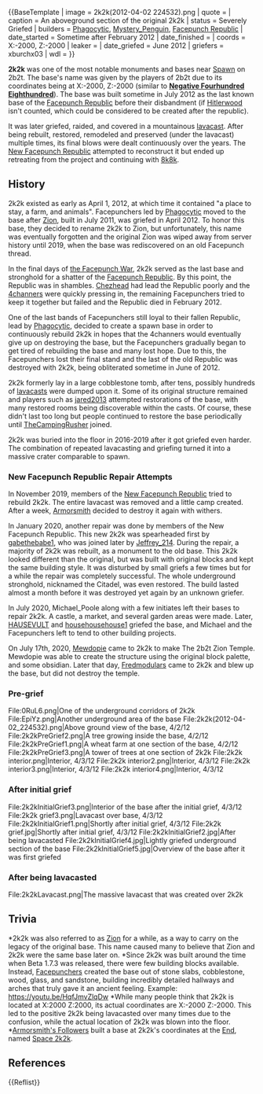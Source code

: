 {{BaseTemplate
| image = 2k2k(2012-04-02 224532).png
| quote =
| caption = An aboveground section of the original 2k2k
| status = Severely Griefed
| builders = [Phagocytic](https://2b2t.miraheze.org/wiki/Phagocytic), [Mystery_Penguin](https://2b2t.miraheze.org/wiki/Mystery_Penguin), [Facepunch Republic](https://2b2t.miraheze.org/wiki/Facepunch_Republic)
| date_started = Sometime after February 2012
| date_finished =
| coords = X:-2000, Z:-2000
| leaker =
| date_griefed = June 2012
| griefers = xburchx03
| wdl =
}}

**2k2k** was one of the most notable monuments and bases near [Spawn](https://2b2t.miraheze.org/wiki/Spawn) on 2b2t. The base's name was given by the players of 2b2t due to its coordinates being at X:-2000, Z:-2000 (similar to **[Negative Fourhundred Eighthundred](https://2b2t.miraheze.org/wiki/NFE_(Negative_Fourhundred_Eighthundred))**). The base was built sometime in July 2012 as the last known base of the [Facepunch Republic](https://2b2t.miraheze.org/wiki/Facepunch_Republic) before their disbandment (if [Hitlerwood](https://2b2t.miraheze.org/wiki/Hitlerwood) isn't counted, which could be considered to be created after the republic).

It was later griefed, raided, and covered in a mountainous [lavacast](https://2b2t.miraheze.org/wiki/lavacast). After being rebuilt, restored, remodeled and preserved (under the lavacast) multiple times, its final blows were dealt continuously over the years. The [New Facepunch Republic](https://2b2t.miraheze.org/wiki/New_Facepunch_Republic) attempted to reconstruct it but ended up retreating from the project and continuing with [8k8k](https://2b2t.miraheze.org/wiki/8k8k).

## History
2k2k existed as early as April 1, 2012, at which time it contained "a place to stay, a farm, and animals". Facepunchers led by [Phagocytic](https://2b2t.miraheze.org/wiki/Phagocytic) moved to the base after [Zion](https://2b2t.miraheze.org/wiki/Zion), built in July 2011, was griefed in April 2012. To honor this base, they decided to rename 2k2k to Zion, but unfortunately, this name was eventually forgotten and the original Zion was wiped away from server history until 2019, when the base was rediscovered on an old Facepunch thread.

In the final days of [the Facepunch War](https://2b2t.miraheze.org/wiki/The_Facepunch_War), 2k2k served as the last base and stronghold for a shatter of the [Facepunch Republic](https://2b2t.miraheze.org/wiki/Facepunch_Republic). By this point, the Republic was in shambles. [Chezhead](https://2b2t.miraheze.org/wiki/Chezhead) had lead the Republic poorly and the [4channers](https://2b2t.miraheze.org/wiki/4channers) were quickly pressing in, the remaining Facepunchers tried to keep it together but failed and the Republic died in February 2012.

One of the last bands of Facepunchers still loyal to their fallen Republic, lead by [Phagocytic](https://2b2t.miraheze.org/wiki/Phagocytic), decided to create a spawn base in order to continuously rebuild 2k2k in hopes that the 4channers would eventually give up on destroying the base, but the Facepunchers gradually began to get tired of rebuilding the base and many lost hope. Due to this, the Facepunchers lost their final stand and the last of the old Republic was destroyed with 2k2k, being obliterated sometime in June of 2012.

2k2k formerly lay in a large cobblestone tomb, after tens, possibly hundreds of [lavacasts](https://2b2t.miraheze.org/wiki/Lavacast) were dumped upon it. Some of its original structure remained and players such as [jared2013](https://2b2t.miraheze.org/wiki/jared2013) attempted restorations of the base, with many restored rooms being discoverable within the casts. Of course, these didn't last too long but people continued to restore the base periodically until [TheCampingRusher](https://2b2t.miraheze.org/wiki/TheCampingRusher) joined.

2k2k was buried into the floor in 2016-2019 after it got griefed even harder. The combination of repeated lavacasting and griefing turned it into a massive crater comparable to spawn.

### New Facepunch Republic Repair Attempts
In November 2019, members of the [New Facepunch Republic](https://2b2t.miraheze.org/wiki/New_Facepunch_Republic) tried to rebuild 2k2k. The entire lavacast was removed and a little camp created. After a week, [Armorsmith](https://2b2t.miraheze.org/wiki/Armorsmith) decided to destroy it again with withers.

In January 2020, another repair was done by members of the New Facepunch Republic. This new 2k2k was spearheaded first by [gabethebabe1](https://2b2t.miraheze.org/wiki/gabethebabe1), who was joined later by [Jeffrey_214](https://2b2t.miraheze.org/wiki/Jeffrey_214). During the repair, a majority of 2k2k was rebuilt, as a monument to the old base. This 2k2k looked different than the original, but was built with original blocks and kept the same building style. It was disturbed by small griefs a few times but for a while the repair was completely successful. The whole underground stronghold, nicknamed the Citadel, was even restored. The build lasted almost a month before it was destroyed yet again by an unknown griefer.

In July 2020, Michael_Poole along with a few initiates left their bases to repair 2k2k. A castle, a market, and several garden areas were made. Later, [HAUSEVULT](https://2b2t.miraheze.org/wiki/HAUSEVULT) and [househousehouse1](https://2b2t.miraheze.org/wiki/househousehouse1) griefed the base, and Michael and the Facepunchers left to tend to other building projects.

On July 17th, 2020, [Mewdopie](https://2b2t.miraheze.org/wiki/Mewdopie) came to 2k2k to make The 2b2t Zion Temple. Mewdopie was able to create the structure using the original block palette, and some obsidian. Later that day, [Fredmodulars](https://2b2t.miraheze.org/wiki/Fredmodulars) came to 2k2k and blew up the base, but did not destroy the temple.

### Pre-grief
<gallery>
File:0RuL6.png|One of the underground corridors of 2k2k
File:EpiYz.png|Another underground area of the base
File:2k2k(2012-04-02_224532).png|Above ground view of the base, 4/2/12
File:2k2kPreGrief2.png|A tree growing inside the base, 4/2/12
File:2k2kPreGrief1.png|A wheat farm at one section of the base, 4/2/12
File:2k2kPreGrief3.png|A tower of trees at one section of 2k2k
File:2k2k interior.png|Interior, 4/3/12
File:2k2k interior2.png|Interior, 4/3/12
File:2k2k interior3.png|Interior, 4/3/12
File:2k2k interior4.png|Interior, 4/3/12
</gallery>

### After initial grief
<gallery>
File:2k2kInitialGrief3.png|Interior of the base after the initial grief, 4/3/12
File:2k2k grief3.png|Lavacast over base, 4/3/12
File:2k2kInitialGrief1.png|Shortly after initial grief, 4/3/12
File:2k2k grief.jpg|Shortly after initial grief, 4/3/12
File:2k2kInitialGrief2.jpg|After being lavacasted
File:2k2kInitialGrief4.jpg|Lightly griefed underground section of the base
File:2k2kInitialGrief5.jpg|Overview of the base after it was first griefed
</gallery>

### After being lavacasted
<gallery>
File:2k2kLavacast.png|The massive lavacast that was created over 2k2k
</gallery>

## Trivia
*2k2k was also referred to as [Zion](https://2b2t.miraheze.org/wiki/Zion) for a while, as a way to carry on the legacy of the original base. This name caused many to believe that Zion and 2k2k were the same base later on.
*Since 2k2k was built around the time when Beta 1.7.3 was released, there were few building blocks available. Instead, [Facepunchers](https://2b2t.miraheze.org/wiki/Facepunch_Republic) created the base out of stone slabs, cobblestone, wood, glass, and sandstone, building incredibly detailed hallways and arches that truly gave it an ancient feeling. Example: https://youtu.be/HqfJmvZlqDw
*While many people think that 2k2k is located at X:2000 Z:2000, its actual coordinates are X:-2000 Z:-2000. This led to the positive 2k2k being lavacasted over many times due to the confusion, while the actual location of 2k2k was blown into the floor.
*[Armorsmith's Followers](https://2b2t.miraheze.org/wiki/Armorsmith%27s_Followers) built a base at 2k2k's coordinates at the [End](https://2b2t.miraheze.org/wiki/The_End), named [Space 2k2k](https://2b2t.miraheze.org/wiki/Space_2k2k).

## References
{{Reflist}}